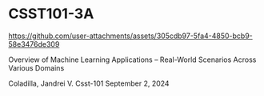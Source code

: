 # CSST101-3A



https://github.com/user-attachments/assets/305cdb97-5fa4-4850-bcb9-58e3476de309

Overview of Machine Learning Applications – Real-World Scenarios Across Various Domains

Coladilla, Jandrei V.
Csst-101
September 2, 2024



  


